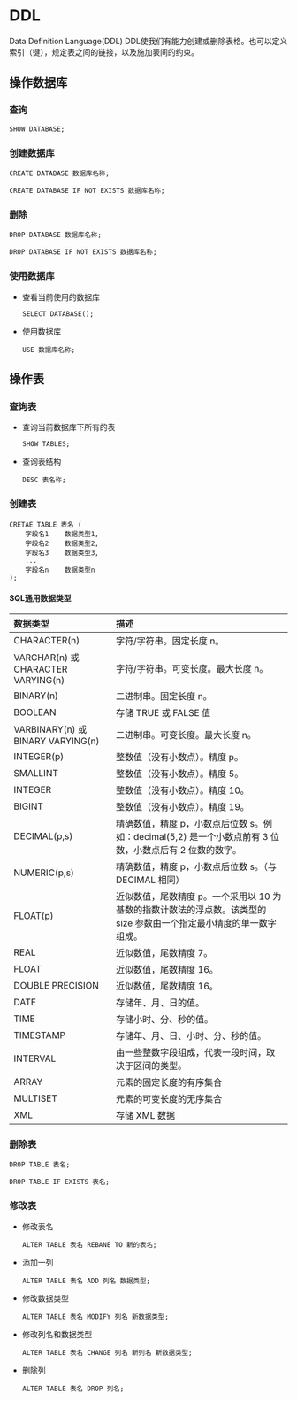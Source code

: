 # DDL

Data Definition Language(DDL)
DDL使我们有能力创建或删除表格。也可以定义索引（键），规定表之间的链接，以及施加表间的约束。

## 操作数据库

### 查询

`SHOW DATABASE;`

### 创建数据库

`CREATE DATABASE 数据库名称;`

`CREATE DATABASE IF NOT EXISTS 数据库名称;`

### 删除

`DROP DATABASE 数据库名称;`

`DROP DATABASE IF NOT EXISTS 数据库名称;`

### 使用数据库

* 查看当前使用的数据库

  `SELECT DATABASE();`

* 使用数据库

  `USE 数据库名称;`

## 操作表

### 查询表

* 查询当前数据库下所有的表

  `SHOW TABLES;`

* 查询表结构

  `DESC 表名称;`

### 创建表

```mysql
CRETAE TABLE 表名 (
    字段名1	数据类型1,
    字段名2	数据类型2,
    字段名3	数据类型3,
    ...
    字段名n	数据类型n
);
```

#### SQL通用数据类型

| 数据类型                           | 描述                                                         |
| :--------------------------------- | :----------------------------------------------------------- |
| CHARACTER(n)                       | 字符/字符串。固定长度 n。                                    |
| VARCHAR(n) 或 CHARACTER VARYING(n) | 字符/字符串。可变长度。最大长度 n。                          |
| BINARY(n)                          | 二进制串。固定长度 n。                                       |
| BOOLEAN                            | 存储 TRUE 或 FALSE 值                                        |
| VARBINARY(n) 或 BINARY VARYING(n)  | 二进制串。可变长度。最大长度 n。                             |
| INTEGER(p)                         | 整数值（没有小数点）。精度 p。                               |
| SMALLINT                           | 整数值（没有小数点）。精度 5。                               |
| INTEGER                            | 整数值（没有小数点）。精度 10。                              |
| BIGINT                             | 整数值（没有小数点）。精度 19。                              |
| DECIMAL(p,s)                       | 精确数值，精度 p，小数点后位数 s。例如：decimal(5,2) 是一个小数点前有 3 位数，小数点后有 2 位数的数字。 |
| NUMERIC(p,s)                       | 精确数值，精度 p，小数点后位数 s。（与 DECIMAL 相同）        |
| FLOAT(p)                           | 近似数值，尾数精度 p。一个采用以 10 为基数的指数计数法的浮点数。该类型的 size 参数由一个指定最小精度的单一数字组成。 |
| REAL                               | 近似数值，尾数精度 7。                                       |
| FLOAT                              | 近似数值，尾数精度 16。                                      |
| DOUBLE PRECISION                   | 近似数值，尾数精度 16。                                      |
| DATE                               | 存储年、月、日的值。                                         |
| TIME                               | 存储小时、分、秒的值。                                       |
| TIMESTAMP                          | 存储年、月、日、小时、分、秒的值。                           |
| INTERVAL                           | 由一些整数字段组成，代表一段时间，取决于区间的类型。         |
| ARRAY                              | 元素的固定长度的有序集合                                     |
| MULTISET                           | 元素的可变长度的无序集合                                     |
| XML                                | 存储 XML 数据                                                |

### 删除表

`DROP TABLE 表名;`

`DROP TABLE IF EXISTS 表名;`

### 修改表

* 修改表名

  `ALTER TABLE 表名 REBANE TO 新的表名;`

* 添加一列

  `ALTER TABLE 表名 ADD 列名 数据类型;`

* 修改数据类型

  `ALTER TABLE 表名 MODIFY 列名 新数据类型;`

* 修改列名和数据类型

  `ALTER TABLE 表名 CHANGE 列名 新列名 新数据类型; `

* 删除列

  `ALTER TABLE 表名 DROP 列名;`